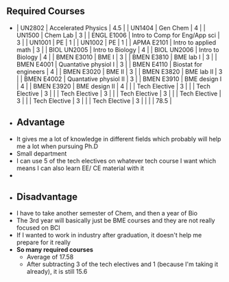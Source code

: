 ## Required Courses
- | UN2802 | Accelerated Physics | 4.5 |
  | UN1404 | Gen Chem | 4 |
  | UN1500 | Chem Lab | 3 |
  | ENGL E1006 | Intro to Comp for Eng/App sci | 3 |
  | UN1001 | PE | 1 |
  | UN1002 | PE | 1 |
  | APMA E2101 | Intro to applied math | 3 |
  | BIOL UN2005 | Intro to Biology | 4 |
  | BIOL UN2006 | Intro to Biology | 4 |
  | BMEN E3010 | BME I | 3 |
  | BMEN E3810 | BME lab I | 3 |
  | BMEN E4001 | Quantative physiol I | 3 |
  | BMEN E4110 | Biostat for engineers | 4 |
  | BMEN E3020 | BME II | 3 |
  | BMEN E3820 | BME lab II | 3 |
  | BMEN E4002 | Quantative physiol II | 3 |
  | BMEN E3910 | BME design I | 4 |
  | BMEN E3920 | BME design II | 4 |
  |  | Tech Elective | 3 |
  |  | Tech Elective | 3 |
  |  | Tech Elective | 3 |
  |  | Tech Elective | 3 |
  |  | Tech Elective | 3 |
  |  | Tech Elective | 3 |
  |  | Tech Elective | 3 |
  |  |  | 78.5 |
- ## Advantage
- It gives me a lot of knowledge in different fields which probably will help me  a lot when pursuing Ph.D
- Small department
- I can use 5 of the tech electives on whatever tech course I want which means I can also learn EE/ CE material with it
-
- ## Disadvantage
- I have to take another semester of Chem, and then a year of Bio
- The 3rd year will basically just be BME courses and they are not really focused on BCI
- If I wanted to work in industry after graduation, it doesn't help me prepare for it really
- **So many required courses**
	- Average of 17.58
	- After subtracting 3 of the tech electives and 1 (because I'm taking it already), it is still 15.6